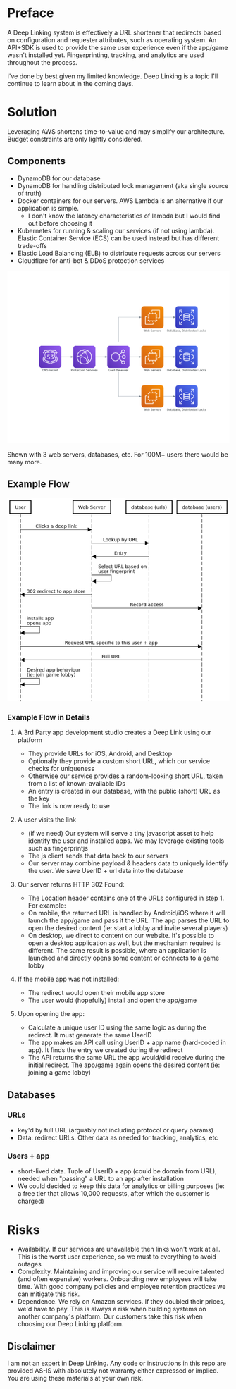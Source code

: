 # Preface

A Deep Linking system is effectively a URL shortener that redirects based on configuration and requester attributes, such as operating system. An API+SDK is used to provide the same user experience even if the app/game wasn't installed yet. Fingerprinting, tracking, and analytics are used throughout the process.

I've done by best given my limited knowledge. Deep Linking is a topic I'll continue to learn about in the coming days.

# Solution


Leveraging AWS shortens time-to-value and may simplify our architecture. Budget constraints are only lightly considered.

## Components

* DynamoDB for our database
* DynamoDB for handling distributed lock management (aka single source of truth)
* Docker containers for our servers. AWS Lambda is an alternative if our application is simple.
    * I don't know the latency characteristics of lambda but I would find out before choosing it
* Kubernetes for running & scaling our services (if not using lambda). Elastic Container Service (ECS) can be used instead but has different trade-offs
* Elastic Load Balancing (ELB) to distribute requests across our servers
* Cloudflare for anti-bot & DDoS protection services


![](services.png)

Shown with 3 web servers, databases, etc. For 100M+ users there would be many more.


## Example Flow

![](sequence.png)

### Example Flow in Details

1. A 3rd Party app development studio creates a Deep Link using our platform
    * They provide URLs for iOS, Android, and Desktop
    * Optionally they provide a custom short URL, which our service checks for uniqueness
    * Otherwise our service provides a random-looking short URL, taken from a list of known-available IDs
    * An entry is created in our database, with the public (short) URL as the key
    * The link is now ready to use

1. A user visits the link
    * (if we need) Our system will serve a tiny javascript asset to help identify the user and installed apps. We may leverage existing tools such as fingerprintjs
    * The js client sends that data back to our servers
    * Our server may combine payload & headers data to uniquely identify the user. We save UserID + url data into the database

1.  Our server returns HTTP 302 Found:
    * The Location header contains one of the URLs configured in step 1. For example:
    * On mobile, the returned URL is handled by Android/iOS where it will launch the app/game and pass it the URL. The app parses the URL to open the desired content (ie: start a lobby and invite several players)
    * On desktop, we direct to content on our website. It's possible to open a desktop application as well, but the mechanism required is different. The same result is possible, where an application is launched and directly opens some content or connects to a game lobby

1. If the mobile app was not installed:
    * The redirect would open their mobile app store
    * The user would (hopefully) install and open the app/game

1. Upon opening the app:
    * Calculate a unique user ID using the same logic as during the redirect. It must generate the same UserID
    * The app makes an API call using UserID + app name (hard-coded in app). It finds the entry we created during the redirect
    * The API returns the same URL the app would/did receive during the initial redirect. The app/game again opens the desired content (ie: joining a game lobby)


## Databases

### URLs

* key'd by full URL (arguably not including protocol or query params)
* Data: redirect URLs. Other data as needed for tracking, analytics, etc


### Users + app

* short-lived data. Tuple of UserID + app (could be domain from URL), needed when "passing" a URL to an app after installation
* We could decided to keep this data for analytics or billing purposes (ie: a free tier that allows 10,000 requests, after which the customer is charged)


# Risks

* Availability. If our services are unavailable then links won't work at all. This is the worst user experience, so we must to everything to avoid outages
* Complexity. Maintaining and improving our service will require talented (and often expensive) workers. Onboarding new employees will take time. With good company policies and employee retention practices we can mitigate this risk.
* Dependence. We rely on Amazon services. If they doubled their prices, we'd have to pay. This is always a risk when building systems on another company's platform. Our customers take this risk when choosing our Deep Linking platform.


## Disclaimer

I am not an expert in Deep Linking. Any code or instructions in this repo are provided AS-IS with absolutely not warranty either expressed or implied. You are using these materials at your own risk.
